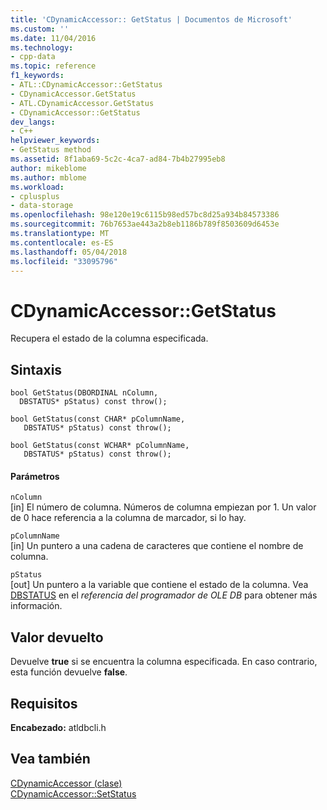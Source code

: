 ```yaml
---
title: 'CDynamicAccessor:: GetStatus | Documentos de Microsoft'
ms.custom: ''
ms.date: 11/04/2016
ms.technology:
- cpp-data
ms.topic: reference
f1_keywords:
- ATL::CDynamicAccessor::GetStatus
- CDynamicAccessor.GetStatus
- ATL.CDynamicAccessor.GetStatus
- CDynamicAccessor::GetStatus
dev_langs:
- C++
helpviewer_keywords:
- GetStatus method
ms.assetid: 8f1aba69-5c2c-4ca7-ad84-7b4b27995eb8
author: mikeblome
ms.author: mblome
ms.workload:
- cplusplus
- data-storage
ms.openlocfilehash: 98e120e19c6115b98ed57bc8d25a934b84573386
ms.sourcegitcommit: 76b7653ae443a2b8eb1186b789f8503609d6453e
ms.translationtype: MT
ms.contentlocale: es-ES
ms.lasthandoff: 05/04/2018
ms.locfileid: "33095796"
---
```

# <a name="cdynamicaccessorgetstatus"></a>CDynamicAccessor::GetStatus
Recupera el estado de la columna especificada.  
  
## <a name="syntax"></a>Sintaxis  
  
```
bool GetStatus(DBORDINAL nColumn,   
  DBSTATUS* pStatus) const throw();  

bool GetStatus(const CHAR* pColumnName,  
   DBSTATUS* pStatus) const throw();  

bool GetStatus(const WCHAR* pColumnName,  
   DBSTATUS* pStatus) const throw();  
```  
  
#### <a name="parameters"></a>Parámetros  
 `nColumn`  
 [in] El número de columna. Números de columna empiezan por 1. Un valor de 0 hace referencia a la columna de marcador, si lo hay.  
  
 `pColumnName`  
 [in] Un puntero a una cadena de caracteres que contiene el nombre de columna.  
  
 `pStatus`  
 [out] Un puntero a la variable que contiene el estado de la columna. Vea [DBSTATUS](https://msdn.microsoft.com/en-us/library/ms722617.aspx) en el *referencia del programador de OLE DB* para obtener más información.  
  
## <a name="return-value"></a>Valor devuelto  
 Devuelve **true** si se encuentra la columna especificada. En caso contrario, esta función devuelve **false**.  
  
## <a name="requirements"></a>Requisitos  
 **Encabezado:** atldbcli.h  
  
## <a name="see-also"></a>Vea también  
 [CDynamicAccessor (clase)](../../data/oledb/cdynamicaccessor-class.md)   
 [CDynamicAccessor::SetStatus](../../data/oledb/cdynamicaccessor-setstatus.md)